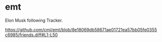 # emt
Elon Musk following Tracker.

https://github.com/cmj/emt/blob/8e18069db58671ae01721ea57bb05fe0355c6985/friends.diff#L1-L50
